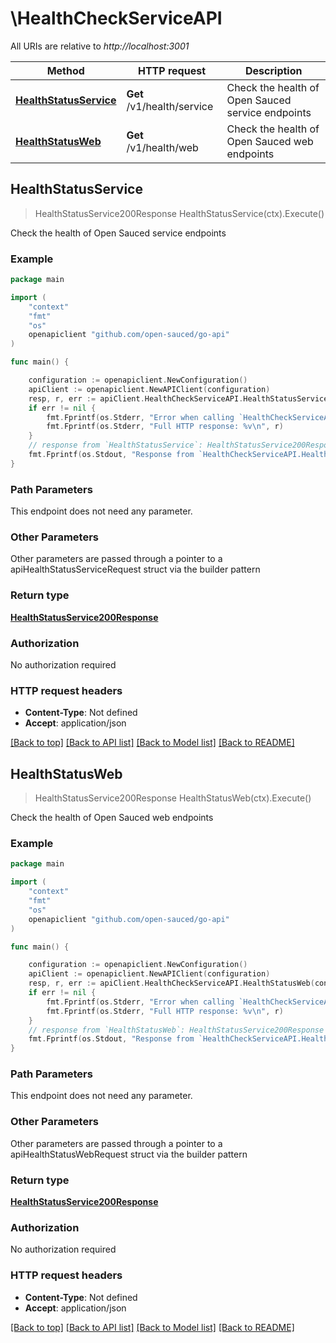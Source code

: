 # \HealthCheckServiceAPI

All URIs are relative to *http://localhost:3001*

Method | HTTP request | Description
------------- | ------------- | -------------
[**HealthStatusService**](HealthCheckServiceAPI.md#HealthStatusService) | **Get** /v1/health/service | Check the health of Open Sauced service endpoints
[**HealthStatusWeb**](HealthCheckServiceAPI.md#HealthStatusWeb) | **Get** /v1/health/web | Check the health of Open Sauced web endpoints



## HealthStatusService

> HealthStatusService200Response HealthStatusService(ctx).Execute()

Check the health of Open Sauced service endpoints

### Example

```go
package main

import (
    "context"
    "fmt"
    "os"
    openapiclient "github.com/open-sauced/go-api"
)

func main() {

    configuration := openapiclient.NewConfiguration()
    apiClient := openapiclient.NewAPIClient(configuration)
    resp, r, err := apiClient.HealthCheckServiceAPI.HealthStatusService(context.Background()).Execute()
    if err != nil {
        fmt.Fprintf(os.Stderr, "Error when calling `HealthCheckServiceAPI.HealthStatusService``: %v\n", err)
        fmt.Fprintf(os.Stderr, "Full HTTP response: %v\n", r)
    }
    // response from `HealthStatusService`: HealthStatusService200Response
    fmt.Fprintf(os.Stdout, "Response from `HealthCheckServiceAPI.HealthStatusService`: %v\n", resp)
}
```

### Path Parameters

This endpoint does not need any parameter.

### Other Parameters

Other parameters are passed through a pointer to a apiHealthStatusServiceRequest struct via the builder pattern


### Return type

[**HealthStatusService200Response**](HealthStatusService200Response.md)

### Authorization

No authorization required

### HTTP request headers

- **Content-Type**: Not defined
- **Accept**: application/json

[[Back to top]](#) [[Back to API list]](../README.md#documentation-for-api-endpoints)
[[Back to Model list]](../README.md#documentation-for-models)
[[Back to README]](../README.md)


## HealthStatusWeb

> HealthStatusService200Response HealthStatusWeb(ctx).Execute()

Check the health of Open Sauced web endpoints

### Example

```go
package main

import (
    "context"
    "fmt"
    "os"
    openapiclient "github.com/open-sauced/go-api"
)

func main() {

    configuration := openapiclient.NewConfiguration()
    apiClient := openapiclient.NewAPIClient(configuration)
    resp, r, err := apiClient.HealthCheckServiceAPI.HealthStatusWeb(context.Background()).Execute()
    if err != nil {
        fmt.Fprintf(os.Stderr, "Error when calling `HealthCheckServiceAPI.HealthStatusWeb``: %v\n", err)
        fmt.Fprintf(os.Stderr, "Full HTTP response: %v\n", r)
    }
    // response from `HealthStatusWeb`: HealthStatusService200Response
    fmt.Fprintf(os.Stdout, "Response from `HealthCheckServiceAPI.HealthStatusWeb`: %v\n", resp)
}
```

### Path Parameters

This endpoint does not need any parameter.

### Other Parameters

Other parameters are passed through a pointer to a apiHealthStatusWebRequest struct via the builder pattern


### Return type

[**HealthStatusService200Response**](HealthStatusService200Response.md)

### Authorization

No authorization required

### HTTP request headers

- **Content-Type**: Not defined
- **Accept**: application/json

[[Back to top]](#) [[Back to API list]](../README.md#documentation-for-api-endpoints)
[[Back to Model list]](../README.md#documentation-for-models)
[[Back to README]](../README.md)

